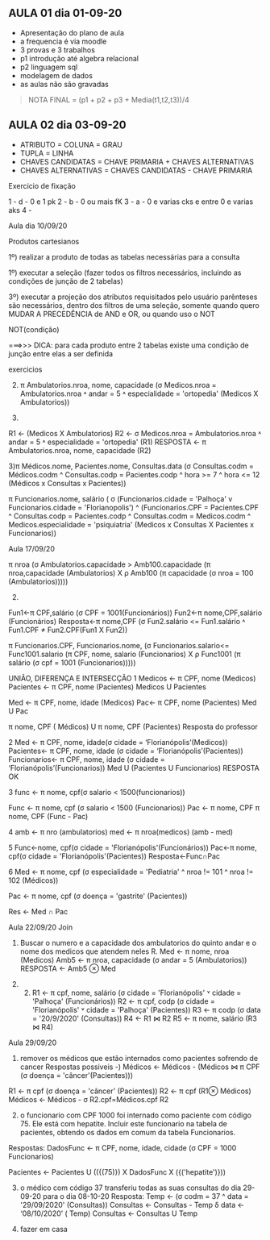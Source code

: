 ## AULA 01 dia 01-09-20
- Apresentação do plano de aula
- a frequencia é via moodle
- 3 provas e 3 trabalhos
- p1 introdução até algebra relacional
- p2 linguagem sql
- modelagem de dados
-  as aulas não são gravadas
> NOTA FINAL = (p1 + p2 + p3 + Media(t1,t2,t3))/4

## AULA 02 dia 03-09-20
- ATRIBUTO = COLUNA = GRAU
- TUPLA = LINHA
- CHAVES CANDIDATAS = CHAVE PRIMARIA + CHAVES ALTERNATIVAS
- CHAVES ALTERNATIVAS = CHAVES CANDIDATAS - CHAVE PRIMARIA

Exercicio de fixação

1 - d - 0 e 1 pk
2 - b - 0 ou mais fK
3 - a - 0 e varias cks e entre 0 e varias aks
4 - 


Aula dia 10/09/20

Produtos cartesianos

1º) realizar a produto de todas as tabelas necessárias para a consulta

1º) executar a seleção (fazer todos os filtros necessários, incluindo as condições de junção de 2 tabelas)

3º) executar a projeção dos atributos requisitados pelo usuário
parênteses são necessários, dentro dos filtros de uma seleção, somente quando quero MUDAR A PRECEDÊNCIA de AND e OR, ou quando uso o NOT

NOT(condição)

===>>> DICA: para cada produto entre 2 tabelas existe uma condição de junção entre elas a ser definida

exercicios

2) π Ambulatorios.nroa, nome, capacidade (σ Medicos.nroa = Ambulatorios.nroa ˄ andar = 5 ˄ especialidade = 'ortopedia' (Medicos X Ambulatorios))

2)
R1 ← (Medicos X Ambulatorios)
R2 ← σ Medicos.nroa = Ambulatorios.nroa ˄ andar = 5 ˄ especialidade = 'ortopedia' (R1)
RESPOSTA ← π Ambulatorios.nroa, nome, capacidade (R2)

3)π Médicos.nome, Pacientes.nome, Consultas.data
(σ Consultas.codm = Médicos.codm ^ Consultas.codp = Pacientes.codp ^
hora >= 7 ^ hora <= 12
(Médicos x Consultas x Pacientes))

π Funcionarios.nome, salário ( 
 σ (Funcionarios.cidade = 'Palhoça' v Funcionarios.cidade = 'Florianopolis') ^ (Funcionarios.CPF = Pacientes.CPF ^ Consultas.codp = Pacientes.codp ^ Consultas.codm = Medicos.codm ^ Medicos.especialidade = 'psiquiatria' (Medicos x Consultas X Pacientes x Funcionarios))


 Aula 17/09/20

 π nroa (σ Ambulatorios.capacidade > Amb100.capacidade (π nroa,capacidade (Ambulatorios) X ρ Amb100 (π capacidade (σ nroa = 100 (Ambulatorios)))))

 2)
Fun1←π CPF,salário (σ CPF = 1001(Funcionários))
Fun2←π nome,CPF,salário (Funcionários)
Resposta←π nome,CPF (σ Fun2.salário <= Fun1.salário ˄ Fun1.CPF ≠ Fun2.CPF(Fun1 X Fun2))

π Funcionarios.CPF, Funcionarios.nome, (σ Funcionarios.salario<= Func1001.salario (π CPF, nome, salario (Funcionarios) X ρ Func1001 (π salário (σ cpf = 1001 (Funcionarios)))))

UNIÃO, DIFERENÇA E INTERSECÇÃO
1
Medicos <- π CPF, nome (Medicos)
Pacientes <- π CPF, nome (Pacientes)
Medicos U Pacientes

Med <- π CPF, nome, idade (Medicos)
Pac<- π CPF, nome (Pacientes)
Med U Pac

π nome, CPF ( Médicos) U π nome, CPF (Pacientes) Resposta do professor

2
Med <- π CPF, nome, idade(σ cidade = ‘Florianópolis’(Medicos))
Pacientes<- π CPF, nome, idade (σ cidade = ‘Florianópolis’(Pacientes))
Funcionarios<- π CPF, nome, idade (σ cidade = ‘Florianópolis’(Funcionarios))
Med U (Pacientes U  Funcionarios) RESPOSTA OK

3
func <- π nome, cpf(σ salario < 1500(funcionarios))

Func <- π nome, cpf (σ salario < 1500 (Funcionarios))
Pac <- π nome, CPF
π nome, CPF (Func - Pac)

4 
amb <- π nro (ambulatorios)
med <- π nroa(medicos) (amb - med)

5
Func←nome, cpf(σ cidade = 'Florianópolis'(Funcionários))
Pac←π nome, cpf(σ cidade = 'Florianópolis'(Pacientes))
Resposta←Func∩Pac

6 
Med <- π nome, cpf (σ especialidade = 'Pediatria' ^ nroa != 101 ^ nroa != 102 (Médicos))

Pac <- π nome, cpf (σ doença = 'gastrite' (Pacientes))

Res <- Med ∩ Pac

Aula 22/09/20
Join
1) Buscar o numero e a capacidade dos ambulatorios do quinto andar e o nome dos medicos que atendem neles
R. Med ← π nome, nroa (Medicos)
Amb5 ← π nroa, capacidade (σ andar = 5 (Ambulatorios))
RESPOSTA ← Amb5 ⊗ Med

2) 2) R1 ← π cpf, nome, salário (σ cidade = 'Florianópolis' ˅ cidade = 'Palhoça' (Funcionários))
R2 ← π cpf, codp (σ cidade = 'Florianópolis' ˅ cidade = 'Palhoça' (Pacientes))
R3 ← π codp (σ data = '20/9/2020' (Consultas))
R4 ← R1 ⋈ R2
R5 ← π nome, salário (R3 ⋈ R4)

Aula 29/09/20
1) remover os médicos que estão internados como pacientes sofrendo de cancer
Respostas possiveis -) 
Médicos ← Médicos - (Médicos ⋈ π CPF (σ doença = 'câncer'(Pacientes)))

R1 ← π cpf (σ doença = 'câncer' (Pacientes))
R2 ← π cpf (R1⊗ Médicos)
Médicos ← Médicos - σ R2.cpf=Médicos.cpf R2

2) o funcionario com CPF 1000 foi internado como paciente com código 75. Ele está com hepatite. Incluir este funcionario na tabela de pacientes, obtendo os dados em comum da tabela Funcionarios.

Respostas: DadosFunc ←
π CPF, nome, idade, cidade
(σ CPF = 1000 Funcionarios)

Pacientes ← Pacientes U (({(75)}) X DadosFunc X ({('hepatite')}))

3) o médico com código 37 transferiu todas as suas consultas do dia 29-09-20 para o dia 08-10-20
Resposta: Temp ← (σ codm = 37 ^ data = '29/09/2020' (Consultas))
Consultas ← Consultas - Temp
δ data ← ‘08/10/2020’ ( Temp)
Consultas ← Consultas U Temp

4) fazer em casa